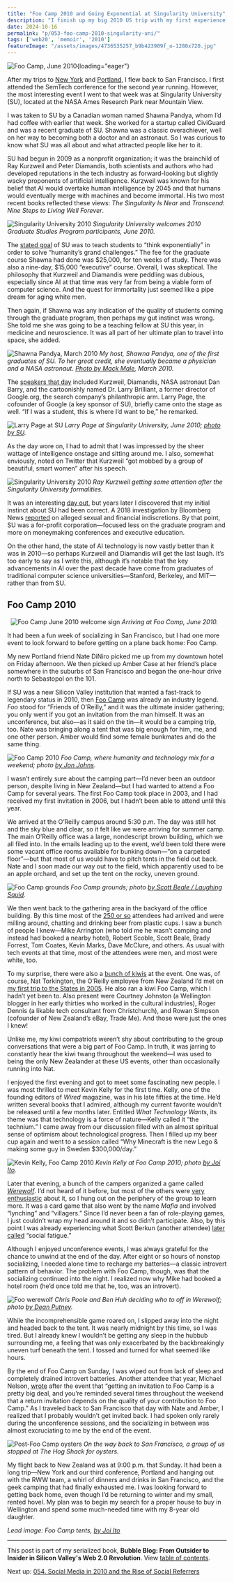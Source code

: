 ```yaml
---
title: "Foo Camp 2010 and Going Exponential at Singularity University"
description: "I finish up my big 2010 US trip with my first experience of O’Reilly Media’s Foo Camp — and my introvert batteries are tested. Before that, a future astronaut takes me to Singularity University."
date: 2024-10-16
permalink: "p/053-foo-camp-2010-singularity-uni/"
tags: ['web20', 'memoir', '2010']
featureImage: "/assets/images/4736535257_b9b423909f_o-1280x720.jpg"
---
```


![Foo Camp, June 2010](/assets/images/4736535257_b9b423909f_o-1280x720.jpg){loading="eager"}

After my trips to [New York](/p/051-realtimeweb-summit-nyc-2010/) and [Portland](/p/052-ricmac-in-portland-2010/), I flew back to San Francisco. I first attended the SemTech conference for the second year running. However, the most interesting event I went to that week was at Singularity University (SU), located at the NASA Ames Research Park near Mountain View.

I was taken to SU by a Canadian woman named Shawna Pandya, whom I’d had coffee with earlier that week. She worked for a startup called CiviGuard and was a recent graduate of SU. Shawna was a classic overachiever, well on her way to becoming both a doctor and an astronaut. So I was curious to know what SU was all about and what attracted people like her to it.

SU had begun in 2009 as a nonprofit organization; it was the brainchild of Ray Kurzweil and Peter Diamandis, both scientists and authors who had developed reputations in the tech industry as forward-looking but slightly wacky proponents of artificial intelligence. Kurzweil was known for his belief that AI would overtake human intelligence by 2045 and that humans would eventually merge with machines and become immortal. His two most recent books reflected these views: *The Singularity Is Near* and *Transcend: Nine Steps to Living Well Forever*.

![Singularity University 2010](/assets/images/singularity-uni-jun2010a.jpg)
*Singularity University welcomes 2010 Graduate Studies Program participants, June 2010.*

The [stated goal](https://www.nytimes.com/2010/06/13/business/13sing.html) of SU was to teach students to “think exponentially” in order to solve “humanity’s grand challenges.” The fee for the graduate course Shawna had done was $25,000, for ten weeks of study. There was also a nine-day, $15,000 “executive” course. Overall, I was skeptical. The philosophy that Kurzweil and Diamandis were peddling was dubious, especially since AI at that time was very far from being a viable form of computer science. And the quest for immortality just seemed like a pipe dream for aging white men.

Then again, if Shawna was any indication of the quality of students coming through the graduate program, then perhaps my gut instinct was wrong. She told me she was going to be a teaching fellow at SU this year, in medicine and neuroscience. It was all part of her ultimate plan to travel into space, she added.

![Shawna Pandya, March 2010](/assets/images/ShawnaPandya-mar2010.jpg)
*My host, Shawna Pandya, one of the first graduates of SU. To her great credit, she eventually became a physician and a NASA astronaut. [Photo by Mack Male](https://www.flickr.com/photos/mastermaq/4430140514/in/pool-tedxedmonton/), March 2010.*

The [speakers that day](https://www.kurzweilai.net/singularity-university-welcomes-2010-graduate-studies-program-participants) included Kurzweil, Diamandis, NASA astronaut Dan Barry, and the cartoonishly named Dr. Larry Brilliant, a former director of Google.org, the search company’s philanthropic arm. Larry Page, the cofounder of Google (a key sponsor of SU), briefly came onto the stage as well. “If I was a student, this is where I’d want to be,” he remarked.

![Larry Page at SU](/assets/images/larrypage-su-june2010.jpg)
*Larry Page at Singularity University, June 2010; [photo by SU](https://www.facebook.com/photo/?fbid=404844423263&set=a.404837248263).*

As the day wore on, I had to admit that I was impressed by the sheer wattage of intelligence onstage and sitting around me. I also, somewhat enviously, noted on Twitter that Kurzweil “got mobbed by a group of beautiful, smart women” after his speech.

![Singularity University 2010](/assets/images/singularity-uni-jun2010b.jpg)
*Ray Kurzweil getting some attention after the Singularity University formalities.*

It was an interesting [day out](https://singularityhub.com/2010/06/23/exclusive-singularity-university-launches-class-of-2010-with-opening-ceremony/), but years later I discovered that my initial instinct about SU had been correct. A 2018 investigation by Bloomberg News [reported](https://web.archive.org/web/20180218104526/https://www.bloomberg.com/news/articles/2018-02-15/silicon-valley-s-singularity-university-has-some-serious-reality-problems) on alleged sexual and financial indiscretions. By that point, SU was a for-profit corporation—focused less on the graduate program and more on moneymaking conferences and executive education.

On the other hand, the state of AI technology is now vastly better than it was in 2010—so perhaps Kurzweil and Diamandis will get the last laugh. It’s too early to say as I write this, although it’s notable that the key advancements in AI over the past decade have come from graduates of traditional computer science universities—Stanford, Berkeley, and MIT—rather than from SU.

## Foo Camp 2010
 
![Foo Camp June 2010 welcome sign](/assets/images/foo-camp-welcome-june2010.jpg)
*Arriving at Foo Camp, June 2010.*

It had been a fun week of socializing in San Francisco, but I had one more event to look forward to before getting on a plane back home: Foo Camp.

My new Portland friend Nate DiNiro picked me up from my downtown hotel on Friday afternoon. We then picked up Amber Case at her friend’s place somewhere in the suburbs of San Francisco and began the one-hour drive north to Sebastopol on the 101.

If SU was a new Silicon Valley institution that wanted a fast-track to legendary status in 2010, then [Foo Camp](https://web.archive.org/web/20100716052423/http://foocamp10.wiki.oreilly.com/wiki/index.php/Main_Page) was already an industry legend. *Foo* stood for “Friends of O’Reilly,” and it was the ultimate insider gathering; you only went if you got an invitation from the man himself. It was an unconference, but also—as it said on the tin—it would be a camping trip, too. Nate was bringing along a tent that was big enough for him, me, and one other person. Amber would find some female bunkmates and do the same thing.

![Foo Camp 2010](/assets/images/foo-camp-robot-baby-2010.jpg)
*Foo Camp, where humanity and technology mix for a weekend; photo [by Jon Johns](https://www.flickr.com/photos/jonjohns65/8512991297/).*

I wasn’t entirely sure about the camping part—I’d never been an outdoor person, despite living in New Zealand—but I had wanted to attend a Foo Camp for several years. The first Foo Camp took place in 2003, and I had received my first invitation in 2006, but I hadn’t been able to attend until this year.

We arrived at the O’Reilly campus around 5:30 p.m. The day was still hot and the sky blue and clear, so it felt like we were arriving for summer camp. The main O’Reilly office was a large, nondescript brown building, which we all filed into. In the emails leading up to the event, we’d been told there were some vacant office rooms available for bunking down—“on a carpeted floor”—but that most of us would have to pitch tents in the field out back. Nate and I soon made our way out to the field, which apparently used to be an apple orchard, and set up the tent on the rocky, uneven ground.

![Foo Camp grounds](/assets/images/4743805146_40271d0fe0_o-1280x800.jpg)
*Foo Camp grounds; photo [by Scott Beale / Laughing Squid](https://laughingsquid.com/photos-foo-camp-2010/).*

We then went back to the gathering area in the backyard of the office building. By this time most of the [250 or so](https://web.archive.org/web/20100716063735/http://foocamp10.wiki.oreilly.com/wiki/index.php/Foo_Campers) attendees had arrived and were milling around, chatting and drinking beer from plastic cups. I saw a bunch of people I knew—Mike Arrington (who told me he wasn’t camping and instead had booked a nearby hotel), Robert Scoble, Scott Beale, Brady Forrest, Tom Coates, Kevin Marks, Dave McClure, and others. As usual with tech events at that time, most of the attendees were men, and most were white, too.

To my surprise, there were also a [bunch of kiwis](https://twitter.com/RWW/status/17060720349?tw_i=17060720349&tw_e=details&tw_p=archive) at the event. One was, of course, Nat Torkington, the O’Reilly employee from New Zealand I’d met on [my first trip to the States in 2005](/p/006-revving-up-2005-web-20-conference/). He also ran a kiwi Foo Camp, which I hadn’t yet been to. Also present were Courtney Johnston (a Wellington blogger in her early thirties who worked in the cultural industries), Roger Dennis (a likable tech consultant from Christchurch), and Rowan Simpson (cofounder of New Zealand’s eBay, Trade Me). And those were just the ones I knew!

Unlike me, my kiwi compatriots weren’t shy about contributing to the group conversations that were a big part of Foo Camp. In truth, it was jarring to constantly hear the kiwi twang throughout the weekend—I was used to being the only New Zealander at these US events, other than occasionally running into Nat.

I enjoyed the first evening and got to meet some fascinating new people. I was most thrilled to meet Kevin Kelly for the first time. Kelly, one of the founding editors of *Wired* magazine, was in his late fifties at the time. He’d written several books that I admired, although my current favorite wouldn’t be released until a few months later. Entitled *What Technology Wants*, its theme was that technology is a force of nature—Kelly called it “the technium.” I came away from our discussion filled with an almost spiritual sense of optimism about technological progress. Then I filled up my beer cup again and went to a session called “Why Minecraft is the new Lego & making some guy in Sweden $300,000/day.”

![Kevin Kelly, Foo Camp 2010](/assets/images/kevin-kelly-foo-june2010.jpg)
*Kevin Kelly at Foo Camp 2010; photo [by Joi Ito](https://www.flickr.com/photos/joi/4737173914/in/album-72157624239848953).*

Later that evening, a bunch of the campers organized a game called *[Werewolf](https://www.eblong.com/zarf/werewolf.html)*. I’d not heard of it before, but most of the others were [very enthusiastic](http://plasticbag.org/archives/2006/09/on_werewolf_at_foo_ca/) about it, so I hung out on the periphery of the group to learn more. It was a card game that also went by the name *Mafia* and involved “lynching” and “villagers.” Since I’d never been a fan of role-playing games, I just couldn’t wrap my head around it and so didn’t participate. Also, by this point I was already experiencing what Scott Berkun (another attendee) [later called](https://scottberkun.com/2010/what-i-learned-at-foo-camp-10/) “social fatigue.”

Although I enjoyed unconference events, I was always grateful for the chance to unwind at the end of the day. After eight or so hours of nonstop socializing, I needed alone time to recharge my batteries—a classic introvert pattern of behavior. The problem with Foo Camp, though, was that the socializing continued into the night. I realized now why Mike had booked a hotel room (he’d once told me that he, too, was an introvert).

![Foo werewolf](/assets/images/foo-werewolf-2010.jpg)
*Chris Poole and Ben Huh deciding who to off in Werewolf; photo [by Dean Putney](https://www.flickr.com/photos/deanputney/4742937663).*

While the incomprehensible game roared on, I slipped away into the night and headed back to the tent. It was nearly midnight by this time, so I was tired. But I already knew I wouldn’t be getting any sleep in the hubbub surrounding me, a feeling that was only exacerbated by the backbreakingly uneven turf beneath the tent. I tossed and turned for what seemed like hours.

By the end of Foo Camp on Sunday, I was wiped out from lack of sleep and completely drained introvert batteries. Another attendee that year, Michael Nelson, [wrote](https://ws-dl.blogspot.com/2010/07/2010-07-05-foo-camp-2010.html) after the event that “getting an invitation to Foo Camp is a pretty big deal, and you’re reminded several times throughout the weekend that a return invitation depends on the quality of your contribution to Foo Camp.” As I traveled back to San Francisco that day with Nate and Amber, I realized that I probably wouldn’t get invited back. I had spoken only rarely during the unconference sessions, and the socializing in between was almost excruciating to me by the end of the event.

![Post-Foo Camp oysters](/assets/images/post-foo-oysters-2010.jpg)
*On the way back to San Francisco, a group of us stopped at The Hog Shack for oysters.*

My flight back to New Zealand was at 9:00 p.m. that Sunday. It had been a long trip—New York and our third conference, Portland and hanging out with the RWW team, a whirl of dinners and drinks in San Francisco, and the geek camping that had finally exhausted me. I was looking forward to getting back home, even though I’d be returning to winter and my small, rented hovel. My plan was to begin my search for a proper house to buy in Wellington and spend some much-needed time with my 8-year old daughter.

*Lead image: Foo Camp tents, [by Joi Ito](https://www.flickr.com/photos/joi/4736535257)*

* * *

This post is part of my serialized book, **Bubble Blog: From Outsider to Insider in Silicon Valley's Web 2.0 Revolution**. View [table of contents](/p/roadmap-bubbleblog/).

Next up: [054. Social Media in 2010 and the Rise of Social Referrers](/p/054-social-media-2010/)